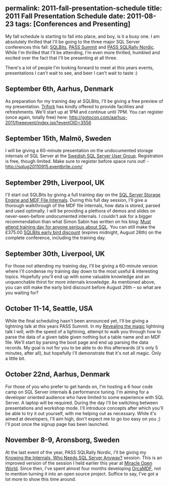 permalink: 2011-fall-presentation-schedule
title: 2011 Fall Presentation Schedule
date: 2011-08-23
tags: [Conferences and Presenting]
---
My fall schedule is starting to fall into place, and boy, is it a busy one. I am absolutely thrilled that I'll be going to the three major SQL Server conferences this fall: [SQLBits](http://sqlbits.com/), [PASS Summit](http://www.sqlpass.org/summit/2011/) and [PASS SQLRally Nordic](http://www.sqlpass.org/sqlrally/2011/nordic/). While I'm thrilled that I'll be attending, I'm even more thrilled, humbled and excited over the fact that I'll be presenting at all three.

<!-- more -->

There's a lot of people I'm looking forward to meet at this years events, presentations I can't wait to see, and beer I can't wait to taste :)

## September 6th, Aarhus, Denmark

As preparation for my training day at SQLBits, I'll be giving a free preview of my presentation. [Trifork](http://www.trifork.com/) has kindly offered to provide facilities and refreshments. We'll start up at 1PM and continue until 7PM. You can register (once again, totally free) here: http://gotocon.com/aarhus-2011/freeevent/index.jsp?eventOID=3556

## September 15th, Malmö, Sweden

I will be giving a 60-minute presentation on the undocumented storage internals of SQL Server at the [Swedish SQL Server User Group](http://www.sqlug.se/). Registration is free, though limited. Make sure to register before space runs out! - http://sqlug20110915.eventbrite.com/

## September 29th, Liverpool, UK

I'll start out SQLBits by giving a full training day on the [SQL Server Storage Engine and MDF File Internals](http://sqlbits.com/information/Event9/SQL_Server_Storage_Engine_and_MDF_File_Internals/TrainingDetails.aspx). During this full day session, I'll give a thorough walkthrough of the MDF file internals, how data is stored, parsed and used optimally. I will be providing a plethora of demos and slides on never-seen-before undocumented internals. I couldn't ask for a bigger recommendation than what Simon Sabin has written on his blog: [Must attend training day for anyone serious about SQL](http://sqlblogcasts.com/blogs/simons/archive/2011/07/26/must-attend-training-day-for-anyone-serious-about-sql.aspx). You can still make the £375.00 [SQLBits early bird discount](http://www.regonline.com/Register/Checkin.aspx?EventID=987503) (expires midnight, August 26th) on the complete conference, including the training day.

## September 30th, Liverpool, UK

For those not attending my training day, I'll be giving a 60-minute version where I'll condense my training day down to the most useful & interesting topics. Hopefully you'll end up with some valuable knowledge and an unquenchable thirst for more internals knowledge. As mentioned above, you can still make the early bird discount before August 26th – so what are you waiting for?

## October 11-14, Seattle, USA

While the final scheduling hasn't been announced yet, I'll be giving a lightning talk at this years PASS Summit. In my [Revealing the magic](http://www.sqlpass.org/summit/2011/Speakers/CallForSpeakers/SessionDetail.aspx?sid=2103) lightning talk I will, with the speed of a lightning, attempt to walk you through how to parse the data of a given table given nothing but a table name and an MDF file. We'll start by parsing the boot page and end up parsing the data records. My goal is not for you to be able to do this afterwards (it's only 5 minutes, after all), but hopefully I'll demonstrate that it's not all magic. Only a little bit.

## October 22nd, Aarhus, Denmark

For those of you who prefer to get hands on, I'm hosting a 6 hour code camp on SQL Server internals & performance tuning. I'm aiming for a developer oriented audience who have limited to some experience with SQL Server. A laptop will be required. During the day I'll be switching between presentations and workshop mode. I'll introduce concepts after which you'll be able to try it out yourself, with me helping out as necessary. While it's aimed at developers, I'll aim high, don't expect me to go too easy on you ;) I'll post once the signup page has been launched.

## November 8-9, Aronsborg, Sweden

At the last event of the year, PASS SQLRally Nordic, I'll be giving my [Knowing the Internals, Who Needs SQL Server Anyway?](http://www.sqlpass.org/sqlrally/2011/nordic/Agenda/Sessions/SessionsDBA.aspx) session. This is an improved version of the session I held earlier this year at [Miracle Open World](http://mow2011.dk/speakers/mark-s-rasmussen.aspx). Since then, I've spent almost four months developing [OrcaMDF](https://github.com/improvedk/OrcaMDF), not to mention turning it into an open source project. Suffice to say, I've got a lot more to show this time around.
